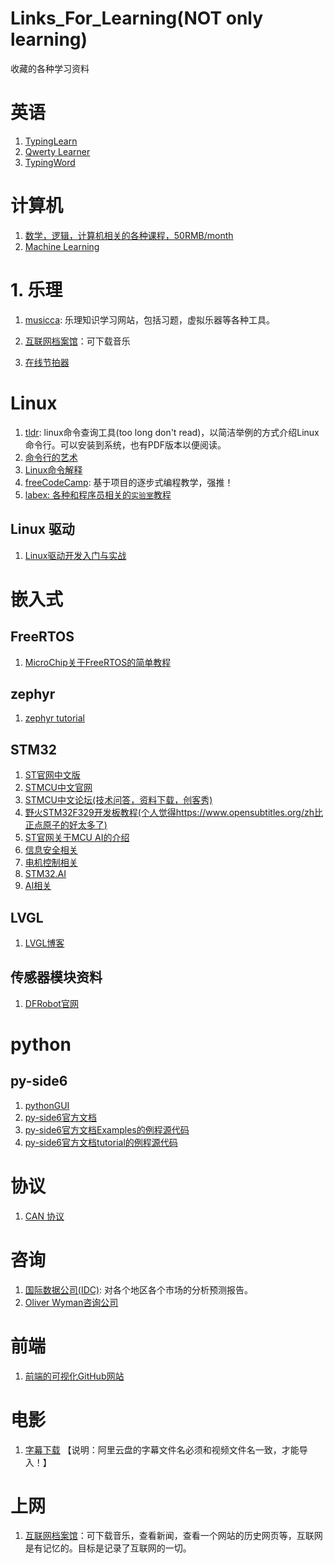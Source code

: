 # Links_For_Learning(NOT only learning)
收藏的各种学习资料

# 英语
1. [TypingLearn](https://typinglearn.cn/learn/index)
2. [Qwerty Learner](https://qwerty.kaiyi.cool/)
3. [TypingWord](https://typing-word.ttentau.top/#/practice)

# 计算机
1. [数学，逻辑，计算机相关的各种课程，50RMB/month](https://brilliant.org/home/)
2. [Machine Learning](https://www.freecodecamp.org/news/machine-learning-handbook/)

# 1. 乐理
1. [musicca](https://www.musicca.com/zh): 乐理知识学习网站，包括习题，虚拟乐器等各种工具。
2. [互联网档案馆](https://archive.org/)：可下载音乐

3. [在线节拍器](https://tinywisp.github.io/metronome/)

# Linux
1. [tldr](https://tldr.sh/): linux命令查询工具(too long don't read)，以简洁举例的方式介绍Linux命令行。可以安装到系统，也有PDF版本以便阅读。
2. [命令行的艺术](https://github.com/jlevy/the-art-of-command-line/blob/master/README-zh.md)
3. [Linux命令解释](https://explainshell.com/)
4. [freeCodeCamp](https://www.freecodecamp.org/learn/): 基于项目的逐步式编程教学，强推！
5. [labex: 各种和程序员相关的`实验室`教程](https://labex.io/learn)
## Linux 驱动
1. [Linux驱动开发入门与实战](https://m.ituring.com.cn/book/tupubarticle/2978?bookID=1524&type=tubook&subject=%E7%AC%AC%201%20%E7%AB%A0%E3%80%80Linux%E9%A9%B1%E5%8A%A8%E5%BC%80%E5%8F%91%E6%A6%82%E8%BF%B0)

# 嵌入式
## FreeRTOS
1. [MicroChip关于FreeRTOS的简单教程](https://onlinedocs.microchip.com/pr/GUID-F3CEAE3B-C3C1-4B92-B031-4E07B8ACCD81-en-US-3/index.html?GUID-51AC62C7-72B2-4486-80D0-B7275CA02874)

## zephyr
1. [zephyr tutorial](https://maksimdrachov.github.io/zephyr-rtos-tutorial/)

## STM32
1. [ST官网中文版](https://www.st.com/content/st_com/zh.html)
2. [STMCU中文官网](https://www.stmcu.com.cn/)
3. [STMCU中文论坛(技术问答，资料下载，创客秀)](https://shequ.stmicroelectronics.cn/portal.php)
4. [野火STM32F329开发板教程(个人觉得https://www.opensubtitles.org/zh比正点原子的好太多了)](https://doc.embedfire.com/mcu/stm32/f429tiaozhanzhe/std/zh/latest/book/First_acquaintance.html)
5. [ST官网关于MCU AI的介绍](https://wiki.stmicroelectronics.cn/stm32mcu/wiki/Category:Artificial_Intelligence)
6. [信息安全相关](https://www.stmcu.com.cn/ecosystem/app/information-security-OVERVIEW)
7. [电机控制相关](https://www.stmcu.com.cn/ecosystem/app/Motor-control)
8. [STM32.AI](https://wiki.stmicroelectronics.cn/stm32mcu/wiki/Category:Artificial_Intelligence)
9. [AI相关](https://stm32ai.st.com/zh/)

## LVGL
1. [LVGL博客](https://frozencandles.fun/archives/307)

## 传感器模块资料
1. [DFRobot官网](https://wiki.dfrobot.com/AS7341_Visible_Light_Sensor_SKU_SEN0365)

# python
## py-side6
1. [pythonGUI](https://www.pythonguis.com/)
2. [py-side6官方文档](https://doc.qt.io/qtforpython-6/index.html)
3. [py-side6官方文档Examples的例程源代码](https://github.com/pyside/pyside-setup/tree/dev/examples)
4. [py-side6官方文档tutorial的例程源代码](https://github.com/pyside/pyside-setup/tree/dev/sources/pyside6/doc/tutorials)

# 协议
1. [CAN 协议](https://blog.csdn.net/USB_ABC/article/details/117628034)

# 咨询
1. [国际数据公司(IDC)](https://www.idc.com/cn): 对各个地区各个市场的分析预测报告。
2. [Oliver Wyman咨询公司](https://www.oliverwyman.com/index.html)

# 前端
1. [前端的可视化GitHub网站](https://codepen.io/following)

# 电影
1. [字幕下载](https://www.opensubtitles.org/zh) 【说明：阿里云盘的字幕文件名必须和视频文件名一致，才能导入！】

# 上网
1. [互联网档案馆](https://archive.org/)：可下载音乐，查看新闻，查看一个网站的历史网页等，互联网是有记忆的。目标是记录了互联网的一切。

